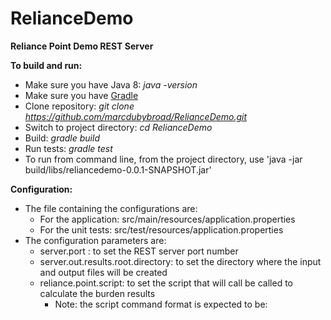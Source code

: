 # RelianceDemo

**Reliance Point Demo REST Server**

**To build and run:**
 - Make sure you have Java 8: *java -version*
 - Make sure you have [Gradle](https://gradle.org/downloads)
 - Clone repository: *git clone https://github.com/marcdubybroad/RelianceDemo.git*
 - Switch to project directory: *cd RelianceDemo*
 - Build: *gradle build*
 - Run tests: *gradle test*
 - To run from command line, from the project directory, use 'java -jar build/libs/reliancedemo-0.0.1-SNAPSHOT.jar'

**Configuration:**
 - The file containing the configurations are:
   - For the application: src/main/resources/application.properties
   - For the unit tests: src/test/resources/application.properties
 - The configuration parameters are:
   - server.port : to set the REST server port number
   - server.out.results.root.directory: to set the directory where the input and output files will be created
   - reliance.point.script: to set the script that will call be called to calculate the burden results
     - Note: the script command format is expected to be: <script> <input> <output>
